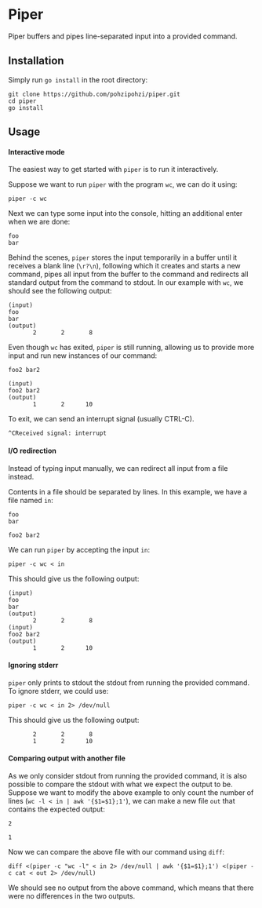 # Piper

Piper buffers and pipes line-separated input into a provided command. 

## Installation

Simply run `go install` in the root directory:

```
git clone https://github.com/pohzipohzi/piper.git
cd piper
go install
```

## Usage

#### Interactive mode

The easiest way to get started with `piper` is to run it interactively.

Suppose we want to run `piper` with the program `wc`, we can do it using:

```
piper -c wc
```

Next we can type some input into the console, hitting an additional enter when we are done:

```
foo
bar

```

Behind the scenes, `piper` stores the input temporarily in a buffer until it receives a blank line (`\r?\n`), following which it creates and starts a new command, pipes all input from the buffer to the command and redirects all standard output from the command to stdout. In our example with `wc`, we should see the following output:

```
(input)
foo
bar
(output)
       2       2       8
```

Even though `wc` has exited, `piper` is still running, allowing us to provide more input and run new instances of our command:

```
foo2 bar2

(input)
foo2 bar2
(output)
       1       2      10

```

To exit, we can send an interrupt signal (usually CTRL-C).

```
^CReceived signal: interrupt
```

#### I/O redirection

Instead of typing input manually, we can redirect all input from a file instead.

Contents in a file should be separated by lines. In this example, we have a file named `in`:

```
foo
bar

foo2 bar2
```

We can run `piper` by accepting the input `in`:

```
piper -c wc < in
```

This should give us the following output:

```
(input)
foo
bar
(output)
       2       2       8
(input)
foo2 bar2
(output)
       1       2      10
```

#### Ignoring stderr

`piper` only prints to stdout the stdout from running the provided command. To ignore stderr, we could use:

```
piper -c wc < in 2> /dev/null
```

This should give us the following output:

```
       2       2       8
       1       2      10
```

#### Comparing output with another file

As we only consider stdout from running the provided command, it is also possible to compare the stdout with what we expect the output to be. Suppose we want to modify the above example to only count the number of lines (`wc -l < in | awk '{$1=$1};1'`), we can make a new file `out` that contains the expected output:

```
2

1
```

Now we can compare the above file with our command using `diff`:

```
diff <(piper -c "wc -l" < in 2> /dev/null | awk '{$1=$1};1') <(piper -c cat < out 2> /dev/null)
```

We should see no output from the above command, which means that there were no differences in the two outputs.
